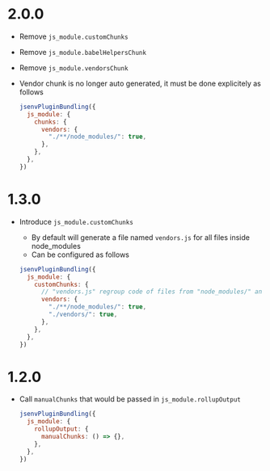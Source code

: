 # 2.0.0

- Remove `js_module.customChunks`
- Remove `js_module.babelHelpersChunk`
- Remove `js_module.vendorsChunk`
- Vendor chunk is no longer auto generated, it must be done explicitely as follows

  ```js
  jsenvPluginBundling({
    js_module: {
      chunks: {
        vendors: {
          "./**/node_modules/": true,
        },
      },
    },
  })
  ```

# 1.3.0

- Introduce `js_module.customChunks`

  - By default will generate a file named `vendors.js` for all files inside node_modules
  - Can be configured as follows

  ```js
  jsenvPluginBundling({
    js_module: {
      customChunks: {
        // "vendors.js" regroup code of files from "node_modules/" and "vendors/"
        vendors: {
          "./**/node_modules/": true,
          "./vendors/": true,
        },
      },
    },
  })
  ```

# 1.2.0

- Call `manualChunks` that would be passed in `js_module.rollupOutput`

  ```js
  jsenvPluginBundling({
    js_module: {
      rollupOutput: {
        manualChunks: () => {},
      },
    },
  })
  ```

